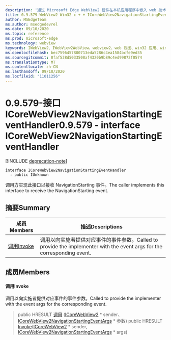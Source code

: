 ```yaml
---
description: '通过 Microsoft Edge WebView2 控件在本机应用程序中嵌入 web 技术 (HTML、CSS 和 JavaScript) '
title: 0.9.579-WebView2 Win32 c + + ICoreWebView2NavigationStartingEventHandler
author: MSEdgeTeam
ms.author: msedgedevrel
ms.date: 09/10/2020
ms.topic: reference
ms.prod: microsoft-edge
ms.technology: webview
keywords: IWebView2、IWebView2WebView、webview2、web 视图、win32 应用、win32、edge、ICoreWebView2、ICoreWebView2Controller、浏览器控件、边缘 html、ICoreWebView2NavigationStartingEventHandler
ms.openlocfilehash: bec7596457800713eda5286c4ea1584bcfe9ed35
ms.sourcegitcommit: 0faf538d5033508af4320b9b89c4ed99872f0574
ms.translationtype: MT
ms.contentlocale: zh-CN
ms.lasthandoff: 09/10/2020
ms.locfileid: "11011256"
---
```

# <span data-ttu-id="ef420-104">0.9.579-接口 ICoreWebView2NavigationStartingEventHandler</span><span class="sxs-lookup"><span data-stu-id="ef420-104">0.9.579 - interface ICoreWebView2NavigationStartingEventHandler</span></span> 

[!INCLUDE [deprecation-note](../../includes/deprecation-note.md)]

```
interface ICoreWebView2NavigationStartingEventHandler
  : public IUnknown
```

<span data-ttu-id="ef420-105">调用方实现此接口以接收 NavigationStarting 事件。</span><span class="sxs-lookup"><span data-stu-id="ef420-105">The caller implements this interface to receive the NavigationStarting event.</span></span>

## <span data-ttu-id="ef420-106">摘要</span><span class="sxs-lookup"><span data-stu-id="ef420-106">Summary</span></span>

 <span data-ttu-id="ef420-107">成员</span><span class="sxs-lookup"><span data-stu-id="ef420-107">Members</span></span>                        | <span data-ttu-id="ef420-108">描述</span><span class="sxs-lookup"><span data-stu-id="ef420-108">Descriptions</span></span>
--------------------------------|---------------------------------------------
[<span data-ttu-id="ef420-109">调用</span><span class="sxs-lookup"><span data-stu-id="ef420-109">Invoke</span></span>](#invoke) | <span data-ttu-id="ef420-110">调用以向实施者提供对应事件的事件参数。</span><span class="sxs-lookup"><span data-stu-id="ef420-110">Called to provide the implementer with the event args for the corresponding event.</span></span>

## <span data-ttu-id="ef420-111">成员</span><span class="sxs-lookup"><span data-stu-id="ef420-111">Members</span></span>

#### <span data-ttu-id="ef420-112">调用</span><span class="sxs-lookup"><span data-stu-id="ef420-112">Invoke</span></span> 

<span data-ttu-id="ef420-113">调用以向实施者提供对应事件的事件参数。</span><span class="sxs-lookup"><span data-stu-id="ef420-113">Called to provide the implementer with the event args for the corresponding event.</span></span>

> <span data-ttu-id="ef420-114">public HRESULT [调用](#invoke) ([ICoreWebView2](icorewebview2.md) \* sender、 [ICoreWebView2NavigationStartingEventArgs](icorewebview2navigationstartingeventargs.md) \* 参数) </span><span class="sxs-lookup"><span data-stu-id="ef420-114">public HRESULT [Invoke](#invoke)([ICoreWebView2](icorewebview2.md) \* sender, [ICoreWebView2NavigationStartingEventArgs](icorewebview2navigationstartingeventargs.md) \* args)</span></span>

